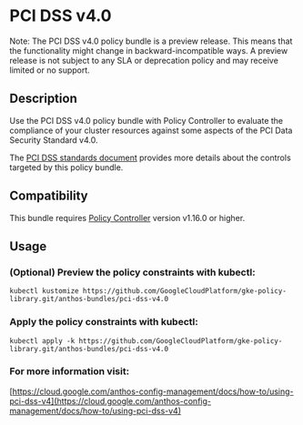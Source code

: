 PCI DSS v4.0
==================================================

Note: The PCI DSS v4.0 policy bundle is a preview release. This means that the functionality might change in backward-incompatible ways. A preview release is not subject to any SLA or deprecation policy and may receive limited or no support.

## Description

Use the PCI DSS v4.0 policy bundle with Policy Controller to evaluate the compliance of your cluster resources against some aspects of the PCI Data Security Standard v4.0.

The [PCI DSS standards document](https://docs-prv.pcisecuritystandards.org/PCI%20DSS/Standard/PCI-DSS-v4_0.pdf) provides more details about the controls targeted by this policy bundle.

## Compatibility

This bundle requires [Policy Controller](https://cloud.google.com/anthos-config-management/docs/concepts/policy-controller) version v1.16.0 or higher.

## Usage

### (Optional) Preview the policy constraints with kubectl:
```shell
kubectl kustomize https://github.com/GoogleCloudPlatform/gke-policy-library.git/anthos-bundles/pci-dss-v4.0
```

### Apply the policy constraints with kubectl:
```shell
kubectl apply -k https://github.com/GoogleCloudPlatform/gke-policy-library.git/anthos-bundles/pci-dss-v4.0
```

### For more information visit:
[https://cloud.google.com/anthos-config-management/docs/how-to/using-pci-dss-v4](https://cloud.google.com/anthos-config-management/docs/how-to/using-pci-dss-v4)
